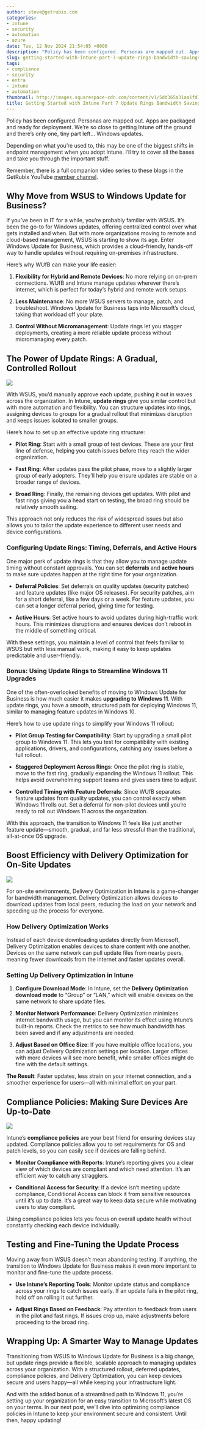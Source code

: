 ```yaml
---
author: steve@getrubix.com
categories:
- intune
- security
- automation
- azure
date: Tue, 12 Nov 2024 21:54:05 +0000
description: "Policy has been configured. Personas are mapped out. Apps are packaged and ready for deployment. We’re so close to getting Intune off the ground and there’s only one, tiny part left… Windows updates. Depending on what you’re used to, this may be one of the biggest."
slug: getting-started-with-intune-part-7-update-rings-bandwidth-savings-and-the-road-to-windows-11
tags:
- compliance
- security
- entra
- intune
- automation
thumbnail: http://images.squarespace-cdn.com/content/v1/5dd365a31aa1fd743bc30b8e/1731448438100-10AJ2NHFUA121CP54SDD/part6-4.png
title: Getting Started with Intune Part 7 Update Rings Bandwidth Savings and the Road to Windows 11
---
```


Policy has been configured. Personas are mapped out. Apps are packaged and ready for deployment. We’re so close to getting Intune off the ground and there’s only one, tiny part left… Windows updates.

Depending on what you’re used to, this may be one of the biggest shifts in endpoint management when you adopt Intune. I’ll try to cover all the bases and take you through the important stuff.

Remember, there is a full companion video series to these blogs in the GetRubix YouTube [member channel](https://www.youtube.com/playlist?list=UUMOF6q8UjlE5AFO52ht-G_L6A).

Why Move from WSUS to Windows Update for Business?
--------------------------------------------------

If you’ve been in IT for a while, you’re probably familiar with WSUS. It’s been the go-to for Windows updates, offering centralized control over what gets installed and when. But with more organizations moving to remote and cloud-based management, WSUS is starting to show its age. Enter Windows Update for Business, which provides a cloud-friendly, hands-off way to handle updates without requiring on-premises infrastructure.

Here’s why WUfB can make your life easier:

1.  **Flexibility for Hybrid and Remote Devices**: No more relying on on-prem connections. WUfB and Intune manage updates wherever there’s internet, which is perfect for today’s hybrid and remote work setups.
    
2.  **Less Maintenance**: No more WSUS servers to manage, patch, and troubleshoot. Windows Update for Business taps into Microsoft’s cloud, taking that workload off your plate.
    
3.  **Control Without Micromanagement**: Update rings let you stagger deployments, creating a more reliable update process without micromanaging every patch.
    

The Power of Update Rings: A Gradual, Controlled Rollout
--------------------------------------------------------

![](https://getrubixsitecms.blob.core.windows.net/public-assets/content/v1/5dd365a31aa1fd743bc30b8e/43df4b56-44e5-4d57-ae5c-e7e37afb5068/part6-1.png)

With WSUS, you’d manually approve each update, pushing it out in waves across the organization. In Intune, **update rings** give you similar control but with more automation and flexibility. You can structure updates into rings, assigning devices to groups for a gradual rollout that minimizes disruption and keeps issues isolated to smaller groups.

Here’s how to set up an effective update ring structure:

-   **Pilot Ring**: Start with a small group of test devices. These are your first line of defense, helping you catch issues before they reach the wider organization.
    
-   **Fast Ring**: After updates pass the pilot phase, move to a slightly larger group of early adopters. They’ll help you ensure updates are stable on a broader range of devices.
    
-   **Broad Ring**: Finally, the remaining devices get updates. With pilot and fast rings giving you a head start on testing, the broad ring should be relatively smooth sailing.
    

This approach not only reduces the risk of widespread issues but also allows you to tailor the update experience to different user needs and device configurations.

### Configuring Update Rings: Timing, Deferrals, and Active Hours

One major perk of update rings is that they allow you to manage update timing without constant approvals. You can set **deferrals** and **active hours** to make sure updates happen at the right time for your organization.

-   **Deferral Policies**: Set deferrals on quality updates (security patches) and feature updates (like major OS releases). For security patches, aim for a short deferral, like a few days or a week. For feature updates, you can set a longer deferral period, giving time for testing.
    
-   **Active Hours**: Set active hours to avoid updates during high-traffic work hours. This minimizes disruptions and ensures devices don’t reboot in the middle of something critical.
    

With these settings, you maintain a level of control that feels familiar to WSUS but with less manual work, making it easy to keep updates predictable and user-friendly.

### Bonus: Using Update Rings to Streamline Windows 11 Upgrades

One of the often-overlooked benefits of moving to Windows Update for Business is how much easier it makes **upgrading to Windows 11**. With update rings, you have a smooth, structured path for deploying Windows 11, similar to managing feature updates in Windows 10.

Here’s how to use update rings to simplify your Windows 11 rollout:

-   **Pilot Group Testing for Compatibility**: Start by upgrading a small pilot group to Windows 11. This lets you test for compatibility with existing applications, drivers, and configurations, catching any issues before a full rollout.
    
-   **Staggered Deployment Across Rings**: Once the pilot ring is stable, move to the fast ring, gradually expanding the Windows 11 rollout. This helps avoid overwhelming support teams and gives users time to adjust.
    
-   **Controlled Timing with Feature Deferrals**: Since WUfB separates feature updates from quality updates, you can control exactly when Windows 11 rolls out. Set a deferral for non-pilot devices until you’re ready to roll out Windows 11 across the organization.
    

With this approach, the transition to Windows 11 feels like just another feature update—smooth, gradual, and far less stressful than the traditional, all-at-once OS upgrade.

Boost Efficiency with Delivery Optimization for On-Site Updates
---------------------------------------------------------------

![](https://getrubixsitecms.blob.core.windows.net/public-assets/content/v1/5dd365a31aa1fd743bc30b8e/47b52aff-e318-4d8a-b8a9-cf4718ef6c18/part6-2.png)

For on-site environments, Delivery Optimization in Intune is a game-changer for bandwidth management. Delivery Optimization allows devices to download updates from local peers, reducing the load on your network and speeding up the process for everyone.

### How Delivery Optimization Works

Instead of each device downloading updates directly from Microsoft, Delivery Optimization enables devices to share content with one another. Devices on the same network can pull update files from nearby peers, meaning fewer downloads from the internet and faster updates overall.

### Setting Up Delivery Optimization in Intune

1.  **Configure Download Mode**: In Intune, set the **Delivery Optimization download mode** to “Group” or “LAN,” which will enable devices on the same network to share update files.
    
2.  **Monitor Network Performance**: Delivery Optimization minimizes internet bandwidth usage, but you can monitor its effect using Intune’s built-in reports. Check the metrics to see how much bandwidth has been saved and if any adjustments are needed.
    
3.  **Adjust Based on Office Size**: If you have multiple office locations, you can adjust Delivery Optimization settings per location. Larger offices with more devices will see more benefit, while smaller offices might do fine with the default settings.
    

**The Result**: Faster updates, less strain on your internet connection, and a smoother experience for users—all with minimal effort on your part.

Compliance Policies: Making Sure Devices Are Up-to-Date
-------------------------------------------------------

![](https://getrubixsitecms.blob.core.windows.net/public-assets/content/v1/5dd365a31aa1fd743bc30b8e/62198685-a8ab-47da-a45d-06b17ef76944/part6-3.png)

Intune’s **compliance policies** are your best friend for ensuring devices stay updated. Compliance policies allow you to set requirements for OS and patch levels, so you can easily see if devices are falling behind.

-   **Monitor Compliance with Reports**: Intune’s reporting gives you a clear view of which devices are compliant and which need attention. It’s an efficient way to catch any stragglers.
    
-   **Conditional Access for Security**: If a device isn’t meeting update compliance, Conditional Access can block it from sensitive resources until it’s up to date. It’s a great way to keep data secure while motivating users to stay compliant.
    

Using compliance policies lets you focus on overall update health without constantly checking each device individually.

Testing and Fine-Tuning the Update Process
------------------------------------------

Moving away from WSUS doesn’t mean abandoning testing. If anything, the transition to Windows Update for Business makes it even more important to monitor and fine-tune the update process.

-   **Use Intune’s Reporting Tools**: Monitor update status and compliance across your rings to catch issues early. If an update fails in the pilot ring, hold off on rolling it out further.
    
-   **Adjust Rings Based on Feedback**: Pay attention to feedback from users in the pilot and fast rings. If issues crop up, make adjustments before proceeding to the broad ring.
    

Wrapping Up: A Smarter Way to Manage Updates
--------------------------------------------

Transitioning from WSUS to Windows Update for Business is a big change, but update rings provide a flexible, scalable approach to managing updates across your organization. With a structured rollout, deferred updates, compliance policies, and Delivery Optimization, you can keep devices secure and users happy—all while keeping your infrastructure light.

And with the added bonus of a streamlined path to Windows 11, you’re setting up your organization for an easy transition to Microsoft’s latest OS on your terms. In our next post, we’ll dive into optimizing compliance policies in Intune to keep your environment secure and consistent. Until then, happy updating!